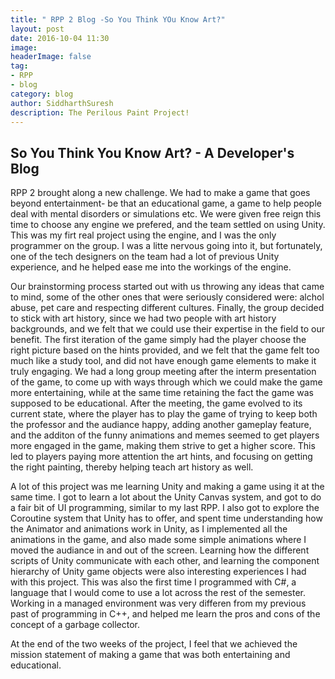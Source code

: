 ```yaml
---
title: " RPP 2 Blog -So You Think YOu Know Art?"
layout: post
date: 2016-10-04 11:30
image:
headerImage: false
tag: 
- RPP
- blog
category: blog
author: SiddharthSuresh
description: The Perilous Paint Project!
---
```



## So You Think You Know Art? - A Developer's Blog


RPP 2 brought along a new challenge. We had to make a game that goes beyond entertainment- be that an educational game, a game to help people deal with mental disorders or simulations etc.
We were given free reign this time to choose any engine we prefered, and the team settled on using Unity. This was my firt real project using the engine, and I was the only programmer on the group.
I was a litte nervous going into it, but fortunately, one of the tech designers on the team had a lot of previous Unity experience, and he helped ease me into the workings of the engine.

Our brainstorming process started out with us throwing any ideas that came to mind, some of the other ones that were seriously considered were: alchol abuse, pet care and respecting different cultures.
Finally, the group decided to stick with art history, since we had two people with art history backgrounds, and we felt that we could use their expertise in the field to our benefit. The first iteration of the game 
simply had the player choose the right picture based on the hints provided, and we felt that the game felt too much like a study tool, and did not have enough game elements to make it truly engaging. We had a long
group meeting after the interm presentation of the game, to come up with ways through which we could make the game more entertaining, while at the same time retaining the fact the game was supposed to be educational.
After the meeting, the game evolved to its current state, where the player has to play the game of trying to keep both the professor and the audiance happy, adding another gameplay feature, and the additon of the
funny animations and memes seemed to get players more engaged in the game, making them strive to get a higher score. This led to players paying more attention the art hints, and focusing on getting the right painting,
thereby helping teach art history as well.

A lot of this project was me learning Unity and making a game using it at the same time. I got to learn a lot about the Unity Canvas system, and got to do a fair bit of UI programming, similar to my last RPP.
I also got to explore the Coroutine system that Unity has to offer, and spent time understanding how the Animator and animations work in Unity, as I implemented all the animations in the game, and also made some
simple animations where I moved the audiance in and out of the screen. Learning how the different scripts of Unity communicate with each other, and learning the component hierarchy of Unity game objects were 
also interesting experiences I had with this project. This was also the first time I programmed with C#, a language that I would come to use a lot across the rest of the semester. Working in a managed environment was
very differen from my previous past of programming in C++, and helped me learn the pros and cons of the concept of a garbage collector.

At the end of the two weeks of the project, I feel that we achieved the mission statement of making a game that was both entertaining and educational. 
